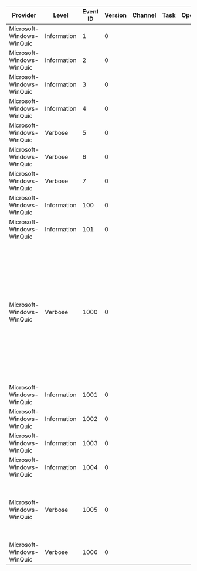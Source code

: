 Provider                   |  Level        |  Event ID  |  Version  |  Channel  |  Task  |  Opcode  |  Keyword                      |  Message
---------------------------|---------------|------------|-----------|-----------|--------|----------|-------------------------------|----------------------------------------------------------------------------------------------------------------------------------------------------------------------------------------------------------------------------------------------------------------------------------------------------------------
Microsoft-Windows-WinQuic  |  Information  |  1         |  0        |           |        |          |  ut:Connection                |  [conn][{Connection}] Begin, IsServer={IsServer}
Microsoft-Windows-WinQuic  |  Information  |  2         |  0        |           |        |          |  ut:Connection                |  [conn][{Connection}] End
Microsoft-Windows-WinQuic  |  Information  |  3         |  0        |           |        |          |  ut:Connection                |  [conn][{Connection}] Handshake complete
Microsoft-Windows-WinQuic  |  Information  |  4         |  0        |           |        |          |  ut:Connection ut:Scheduling  |  [conn][{Connection}] Scheduling: {State}
Microsoft-Windows-WinQuic  |  Verbose      |  5         |  0        |           |        |          |  ut:Connection ut:Scheduling  |  [conn][{Connection}] Execute: {Type}
Microsoft-Windows-WinQuic  |  Verbose      |  6         |  0        |           |        |          |  ut:Connection ut:Scheduling  |  [conn][{Connection}] Execute: {Type}
Microsoft-Windows-WinQuic  |  Verbose      |  7         |  0        |           |        |          |  ut:Connection ut:Scheduling  |  [conn][{Connection}] Execute: {Type}
Microsoft-Windows-WinQuic  |  Information  |  100       |  0        |           |        |          |  ut:Stream                    |  [strm][{Stream}] Begin, Conn={Connection} ID={ID}
Microsoft-Windows-WinQuic  |  Information  |  101       |  0        |           |        |          |  ut:Stream                    |  [strm][{Stream}] End
Microsoft-Windows-WinQuic  |  Verbose      |  1000      |  0        |           |        |          |  ut:Connection ut:DataFlow    |  [conn][{Connection}] FS: BytesSent={BytesSent} InFlight={BytesInFlight} InFlightMax={BytesInFlightMax} CWnd={CongestionWindow} SSThresh={SlowStartThreshold} InRecov={IsInRecovery} ConnFC={ConnectionFlowControl} StreamFC={StreamFlowControl} ISB={Connection}0 PostedBytes={Connection}1 SRtt={Connection}2
Microsoft-Windows-WinQuic  |  Information  |  1001      |  0        |           |        |          |  ut:Connection ut:DataFlow    |  [conn][{Connection}] BLOCKED: {Reason}
Microsoft-Windows-WinQuic  |  Information  |  1002      |  0        |           |        |          |  ut:Connection ut:DataFlow    |  [conn][{Connection}] UNBLOCKED: {Reason}
Microsoft-Windows-WinQuic  |  Information  |  1003      |  0        |           |        |          |  ut:Stream ut:DataFlow        |  [strm][{Stream}] BLOCKED: {Reason}
Microsoft-Windows-WinQuic  |  Information  |  1004      |  0        |           |        |          |  ut:Stream ut:DataFlow        |  [strm][{Stream}] UNBLOCKED: {Reason}
Microsoft-Windows-WinQuic  |  Verbose      |  1005      |  0        |           |        |          |  ut:Connection ut:DataFlow    |  [conn][{Connection}] CUBIC: SlowStartThreshold={SlowStartThreshold} K={K} WindowMax={WindowMax} WindowLastMax={WindowLastMax}
Microsoft-Windows-WinQuic  |  Verbose      |  1006      |  0        |           |        |          |  ut:Connection ut:DataFlow    |  [conn][{Connection}] Congestion Event